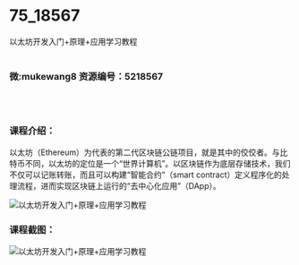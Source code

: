 # 75_18567
以太坊开发入门+原理+应用学习教程
<br/></br>
<h3>微:mukewang8 资源编号：5218567</h3>
<br/></br>
<h3>课程介绍：</h3>
<p><a title="查看与 以太坊 相关的文章" target="_blank">以太坊</a>（Ethereum）为代表的第二代区块链公链项目，就是其中的佼佼者。与比特币不同，以太坊的定位是一个“世界计算机”。以区块链作为底层存储技术，我们不仅可以记账转账，而且可以构建“智能合约”（smart contract）定义程序化的处理流程，进而实现区块链上运行的“去中心化应用”（DApp）。</p>
<p><img src="https://www.ko996.com/wp-content/uploads/img/2021/02/1-74-300x128.png" alt="以太坊开发入门+原理+应用学习教程"></p>
<div class="info-desc">
<h3>课程截图：</h3>
<p><img src="https://www.ko996.com/wp-content/uploads/img/2021/02/2-78.png" alt="以太坊开发入门+原理+应用学习教程"></p>


			
</div>
